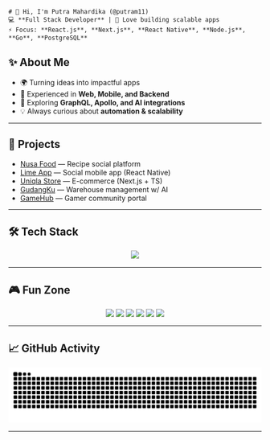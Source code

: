 ```
# 👋 Hi, I'm Putra Mahardika (@putram11)
💻 **Full Stack Developer** | 🚀 Love building scalable apps  
⚡ Focus: **React.js**, **Next.js**, **React Native**, **Node.js**, **Go**, **PostgreSQL**
```
## ✨ About Me
- 🌍 Turning ideas into impactful apps  
- 🔗 Experienced in **Web, Mobile, and Backend**  
- 🎯 Exploring **GraphQL, Apollo, and AI integrations**  
- 💡 Always curious about **automation & scalability**

---

## 🚀 Projects
- [Nusa Food](https://github.com/Nusa-Foods) — Recipe social platform  
- [Lime App](https://github.com/putram11/LimeAPP) — Social mobile app (React Native)  
- [Uniqla Store](https://github.com/putram11/Uniqla-store) — E-commerce (Next.js + TS)  
- [GudangKu](https://github.com/putram11/GudangKU) — Warehouse management w/ AI  
- [GameHub](https://github.com/putram11/GameHub) — Gamer community portal  

---

## 🛠️ Tech Stack

<p align="center">
  <img src="https://skillicons.dev/icons?i=js,ts,go,python,java,react,nextjs,redux,html,css,bootstrap,tailwind,apollo,nodejs,express,graphql,sequelize,mongodb,postgres,mysql,redis,rabbitmq,django,fastapi,docker,kubernetes,nginx,aws,gcp,git,github,gitlab,linux,vscode" />
</p>


---

## 🎮 Fun Zone

<p align="center">
  <!-- Pacman -->
  <img src="https://media.giphy.com/media/e2U71IzcPoQGk/giphy.gif" width="120" />
  
  <!-- Airplane -->
  <img src="https://media.giphy.com/media/3o7TKMt1VVNkHV2PaE/giphy.gif" width="120" />
  
  <!-- Coding animation -->
  <img src="https://media.giphy.com/media/L1R1tvI9svkIWwpVYr/giphy.gif" width="180" />
  
  <!-- Mario -->
  <img src="https://media.giphy.com/media/WoWm8YzFQJg5i/giphy.gif" width="100" />
  
  <!-- Chrome Dino -->
  <img src="https://media.giphy.com/media/3oEjI6SIIHBdRxXI40/giphy.gif" width="160" />
  
  <!-- Among Us -->
  <img src="https://media.giphy.com/media/9J7tdYltWyXIY/giphy.gif" width="100" />
</p>

---

## 📈 GitHub Activity
<picture>
  <source media="(prefers-color-scheme: dark)" srcset="https://raw.githubusercontent.com/putram11/putram11/output/github-contribution-grid-snake-dark.svg" />
  <source media="(prefers-color-scheme: light)" srcset="https://raw.githubusercontent.com/putram11/putram11/output/github-contribution-grid-snake.svg" />
  <img alt="GitHub contribution grid snake animation" src="https://raw.githubusercontent.com/putram11/putram11/output/github-contribution-grid-snake.svg" />
</picture>

---
